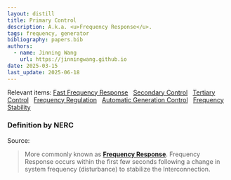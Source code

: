 ```yaml
---
layout: distill
title: Primary Control
description: A.k.a. <u>Frequency Response</u>.
tags: frequency, generator
bibliography: papers.bib
authors:
  - name: Jinning Wang
    url: https://jinningwang.github.io
date: 2025-03-15
last_update: 2025-06-18
---
```


Relevant items: [Fast Frequency Response](/wiki/fast-frequency-response) &nbsp; [Secondary Control](/wiki/secondary-control) &nbsp; [Tertiary Control](/wiki/tertiary-control) &nbsp; [Frequency Regulation](/wiki/frequency-regulation) &nbsp; [Automatic Generation Control](/wiki/automatic-generation-control) &nbsp; [Frequency Stability](/wiki/frequency-stability)

### Definition by NERC

Source: <d-cite key="nerc2021balancing"></d-cite>

> More commonly known as [**Frequency Response**](/wiki/frequnecy-response/).
> Frequency Response occurs within the first few seconds following a change in system frequency (disturbance) to stabilize the Interconnection.
